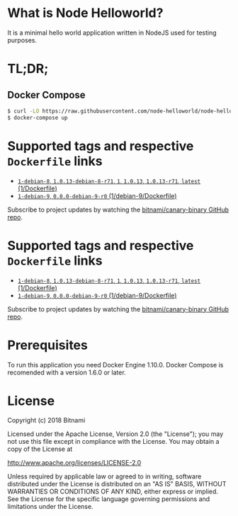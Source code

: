 # What is Node Helloworld?

It is a minimal hello world application written in NodeJS used for testing purposes.

# TL;DR;

## Docker Compose

```bash
$ curl -LO https://raw.githubusercontent.com/node-helloworld/node-helloworld-docker/master/docker-compose.yml
$ docker-compose up
```

# Supported tags and respective `Dockerfile` links

* [`1-debian-8`, `1.0.13-debian-8-r71`, `1`, `1.0.13`, `1.0.13-r71`, `latest` (1/Dockerfile)](https://github.com/bitnami/bitnami-docker-canary-binary/blob/1.0.13-debian-8-r71/1/Dockerfile)
* [`1-debian-9`, `0.0.0-debian-9-r0` (1/debian-9/Dockerfile)](https://github.com/bitnami/bitnami-docker-canary-binary/blob/0.0.0-debian-9-r0/1/debian-9/Dockerfile)

Subscribe to project updates by watching the [bitnami/canary-binary GitHub repo](https://github.com/bitnami/bitnami-docker-canary-binary).

# Supported tags and respective `Dockerfile` links

* [`1-debian-8`, `1.0.13-debian-8-r71`, `1`, `1.0.13`, `1.0.13-r71`, `latest` (1/Dockerfile)](https://github.com/bitnami/bitnami-docker-canary-binary/blob/1.0.13-debian-8-r71/1/Dockerfile)
* [`1-debian-9`, `0.0.0-debian-9-r0` (1/debian-9/Dockerfile)](https://github.com/bitnami/bitnami-docker-canary-binary/blob/0.0.0-debian-9-r0/1/debian-9/Dockerfile)

Subscribe to project updates by watching the [bitnami/canary-binary GitHub repo](https://github.com/bitnami/bitnami-docker-canary-binary).

# Prerequisites

To run this application you need Docker Engine 1.10.0. Docker Compose is recomended with a version 1.6.0 or later.

# License

Copyright (c) 2018 Bitnami

Licensed under the Apache License, Version 2.0 (the "License");
you may not use this file except in compliance with the License.
You may obtain a copy of the License at

  <http://www.apache.org/licenses/LICENSE-2.0>

Unless required by applicable law or agreed to in writing, software
distributed under the License is distributed on an "AS IS" BASIS,
WITHOUT WARRANTIES OR CONDITIONS OF ANY KIND, either express or implied.
See the License for the specific language governing permissions and
limitations under the License.
